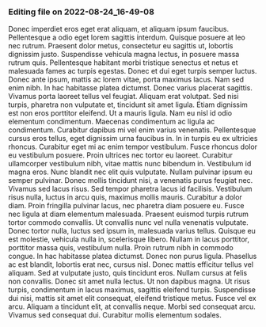 

### Editing file on 2022-08-24_16-49-08

Donec imperdiet eros eget erat aliquam, et aliquam ipsum faucibus. Pellentesque a odio eget lorem sagittis interdum. Quisque posuere at leo nec rutrum. Praesent dolor metus, consectetur eu sagittis ut, lobortis dignissim justo. Suspendisse vehicula magna lectus, in posuere massa rutrum quis. Pellentesque habitant morbi tristique senectus et netus et malesuada fames ac turpis egestas. Donec et dui eget turpis semper luctus. Donec ante ipsum, mattis ac lorem vitae, porta maximus lacus. Nam sed enim nibh. In hac habitasse platea dictumst. Donec varius placerat sagittis. Vivamus porta laoreet tellus vel feugiat. Aliquam erat volutpat. Sed nisi turpis, pharetra non vulputate et, tincidunt sit amet ligula.
Etiam dignissim est non eros porttitor eleifend. Ut a mauris ligula. Nam eu nisl id odio elementum condimentum. Maecenas condimentum ac ligula ac condimentum. Curabitur dapibus mi vel enim varius venenatis. Pellentesque cursus eros tellus, eget dignissim urna faucibus in. In in turpis eu ex ultricies rhoncus. Curabitur eget mi ac enim tempor vestibulum. Fusce rhoncus dolor eu vestibulum posuere.
Proin ultrices nec tortor eu laoreet. Curabitur ullamcorper vestibulum nibh, vitae mattis nunc bibendum in. Vestibulum id magna eros. Nunc blandit nec elit quis vulputate. Nullam pulvinar ipsum eu semper pulvinar. Donec mollis tincidunt nisi, a venenatis purus feugiat nec. Vivamus sed lacus risus. Sed tempor pharetra lacus id facilisis. Vestibulum risus nulla, luctus in arcu quis, maximus mollis mauris. Curabitur a dolor diam. Proin fringilla pulvinar lacus, nec pharetra diam posuere eu. Fusce nec ligula at diam elementum malesuada. Praesent euismod turpis rutrum tortor commodo convallis.
Ut convallis nunc vel nulla venenatis vulputate. Donec tortor nulla, luctus sed ipsum in, malesuada varius tellus. Quisque eu est molestie, vehicula nulla in, scelerisque libero. Nullam in lacus porttitor, porttitor massa quis, vestibulum nulla. Proin rutrum nibh in commodo congue. In hac habitasse platea dictumst. Donec non purus ligula.
Phasellus ac est blandit, lobortis erat nec, cursus nisl. Donec mattis efficitur tellus vel aliquam. Sed at vulputate justo, quis tincidunt eros. Nullam cursus at felis non convallis. Donec sit amet nulla lectus. Ut non dapibus magna. Ut risus turpis, condimentum in lacus maximus, sagittis eleifend turpis. Suspendisse dui nisi, mattis sit amet elit consequat, eleifend tristique metus. Fusce vel ex arcu. Aliquam a tincidunt elit, at convallis neque. Morbi sed consequat arcu. Vivamus sed consequat dui. Curabitur mollis elementum sodales.


